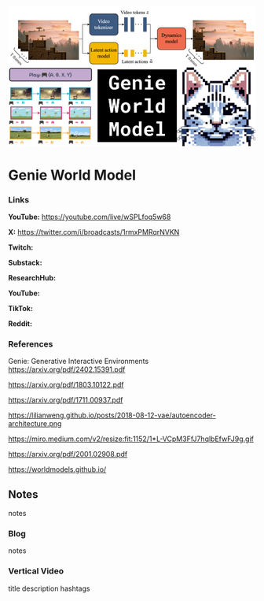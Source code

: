 ![thumbnail](thumbnail.png)

# Genie World Model

### Links

**YouTube:** https://youtube.com/live/wSPLfoq5w68

**X:** https://twitter.com/i/broadcasts/1rmxPMRqrNVKN

**Twitch:**

**Substack:**

**ResearchHub:**

**YouTube:**

**TikTok:**

**Reddit:**

### References

Genie: Generative Interactive Environments
https://arxiv.org/pdf/2402.15391.pdf

https://arxiv.org/pdf/1803.10122.pdf

https://arxiv.org/pdf/1711.00937.pdf

https://lilianweng.github.io/posts/2018-08-12-vae/autoencoder-architecture.png

https://miro.medium.com/v2/resize:fit:1152/1*L-VCpM3FfJ7hqlbEfwFJ9g.gif

https://arxiv.org/pdf/2001.02908.pdf

https://worldmodels.github.io/

## Notes

notes

### Blog

notes

### Vertical Video

title
description
hashtags
